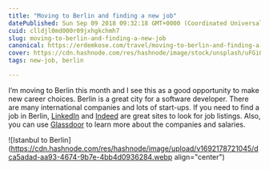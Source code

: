 ```yaml
---
title: "Moving to Berlin and finding a new job"
datePublished: Sun Sep 09 2018 09:32:18 GMT+0000 (Coordinated Universal Time)
cuid: clldjl0md000r09jxhgkchmh7
slug: moving-to-berlin-and-finding-a-new-job
canonical: https://erdemkose.com/travel/moving-to-berlin-and-finding-a-new-job/
cover: https://cdn.hashnode.com/res/hashnode/image/stock/unsplash/uFGi0_YciE0/upload/9e034c57cdcec3f4b532cf5e27658769.jpeg
tags: new-job, berlin

---
```


I’m moving to Berlin this month and I see this as a good opportunity to make new career choices. Berlin is a great city for a software developer. There are many international companies and lots of start-ups. If you need to find a job in Berlin, [LinkedIn](https://www.linkedin.com/) and [Indeed](https://de.indeed.com/) are great sites to look for job listings. Also, you can use [Glassdoor](https://www.glassdoor.com/) to learn more about the companies and salaries.

![Istanbul to Berlin](https://cdn.hashnode.com/res/hashnode/image/upload/v1692178721045/dca5adad-aa93-4674-9b7e-4bb4d0936284.webp align="center")